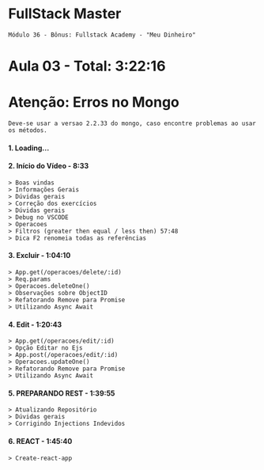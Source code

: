 # FullStack Master

```
Módulo 36 - Bônus: Fullstack Academy - "Meu Dinheiro"
```

# **Aula 03** - Total: 3:22:16

# Atenção: Erros no Mongo
```
Deve-se usar a versao 2.2.33 do mongo, caso encontre problemas ao usar os métodos.
```

#### 1. Loading...
#### 2. Início do Vídeo - 8:33

``` 
> Boas vindas
> Informações Gerais
> Dúvidas gerais
> Correção dos exercícios
> Dúvidas gerais
> Debug no VSCODE
> Operacoes
> Filtros (greater then equal / less then) 57:48
> Dica F2 renomeia todas as referências
```

#### 3. Excluir - 1:04:10

``` 
> App.get(/operacoes/delete/:id)
> Req.params
> Operacoes.deleteOne()
> Observações sobre ObjectID
> Refatorando Remove para Promise
> Utilizando Async Await
```

#### 4. Edit - 1:20:43

``` 
> App.get(/operacoes/edit/:id)
> Opção Editar no Ejs
> App.post(/operacoes/edit/:id)
> Operacoes.updateOne()
> Refatorando Remove para Promise
> Utilizando Async Await
```

#### 5. PREPARANDO REST - 1:39:55

``` 
> Atualizando Repositório
> Dúvidas gerais
> Corrigindo Injections Indevidos
```

#### 6. REACT - 1:45:40

``` 
> Create-react-app
```